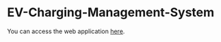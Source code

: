 # EV-Charging-Management-System

You can access the web application [here](https://ev-charging-management-system.vercel.app/).
